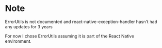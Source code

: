 # Note

ErrorUtils is not documented and react-native-exception-handler hasn't had any updates for 3 years

For now I chose ErrorUtils assuming it is part of the React Native environment.
